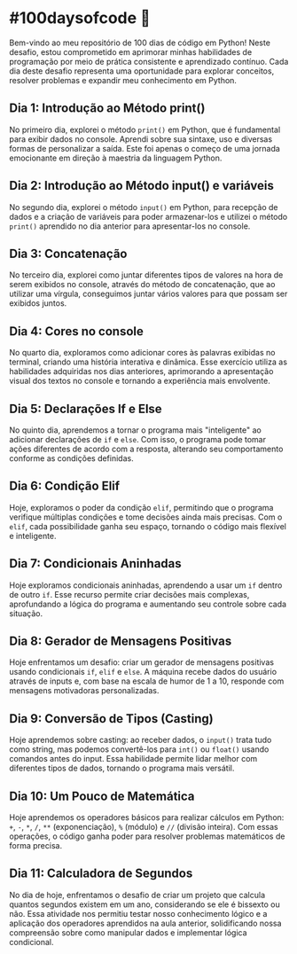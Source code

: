 # #100daysofcode 🚀

Bem-vindo ao meu repositório de 100 dias de código em Python! Neste desafio, estou comprometido em aprimorar minhas habilidades de programação por meio de prática consistente e aprendizado contínuo. Cada dia deste desafio representa uma oportunidade para explorar conceitos, resolver problemas e expandir meu conhecimento em Python.

## Dia 1: Introdução ao Método print()

No primeiro dia, explorei o método ```print()``` em Python, que é fundamental para exibir dados no console. Aprendi sobre sua sintaxe, uso e diversas formas de personalizar a saída. Este foi apenas o começo de uma jornada emocionante em direção à maestria da linguagem Python.

## Dia 2: Introdução ao Método input() e variáveis

No segundo dia, explorei o método ```input()``` em Python, para recepção de dados e a criação de variáveis para poder armazenar-los e utilizei o método ```print()``` aprendido no dia anterior para apresentar-los no console.

## Dia 3: Concatenação

No terceiro dia, explorei como juntar diferentes tipos de valores na hora de serem exibidos no console, através do método de concatenação, que ao utilizar uma vírgula, conseguimos juntar vários valores para que possam ser exibidos juntos.

## Dia 4: Cores no console

No quarto dia, exploramos como adicionar cores às palavras exibidas no terminal, criando uma história interativa e dinâmica. Esse exercício utiliza as habilidades adquiridas nos dias anteriores, aprimorando a apresentação visual dos textos no console e tornando a experiência mais envolvente.

## Dia 5: Declarações If e Else

No quinto dia, aprendemos a tornar o programa mais "inteligente" ao adicionar declarações de ```if``` e ```else```. Com isso, o programa pode tomar ações diferentes de acordo com a resposta, alterando seu comportamento conforme as condições definidas.

## Dia 6: Condição Elif

Hoje, exploramos o poder da condição ```elif```, permitindo que o programa verifique múltiplas condições e tome decisões ainda mais precisas. Com o ```elif```, cada possibilidade ganha seu espaço, tornando o código mais flexível e inteligente.

## Dia 7: Condicionais Aninhadas

Hoje exploramos condicionais aninhadas, aprendendo a usar um ```if``` dentro de outro ```if```. Esse recurso permite criar decisões mais complexas, aprofundando a lógica do programa e aumentando seu controle sobre cada situação.

## Dia 8: Gerador de Mensagens Positivas

Hoje enfrentamos um desafio: criar um gerador de mensagens positivas usando condicionais ```if```, ```elif``` e ```else```. A máquina recebe dados do usuário através de inputs e, com base na escala de humor de 1 a 10, responde com mensagens motivadoras personalizadas.

## Dia 9: Conversão de Tipos (Casting)

Hoje aprendemos sobre casting: ao receber dados, o ```input()``` trata tudo como string, mas podemos convertê-los para ```int()``` ou ```float()``` usando comandos antes do input. Essa habilidade permite lidar melhor com diferentes tipos de dados, tornando o programa mais versátil.

## Dia 10: Um Pouco de Matemática

Hoje aprendemos os operadores básicos para realizar cálculos em Python: ```+```, ```-```, ```*```, ```/```, ```**``` (exponenciação), ```%``` (módulo) e ```//``` (divisão inteira). Com essas operações, o código ganha poder para resolver problemas matemáticos de forma precisa.

## Dia 11: Calculadora de Segundos

No dia de hoje, enfrentamos o desafio de criar um projeto que calcula quantos segundos existem em um ano, considerando se ele é bissexto ou não. Essa atividade nos permitiu testar nosso conhecimento lógico e a aplicação dos operadores aprendidos na aula anterior, solidificando nossa compreensão sobre como manipular dados e implementar lógica condicional.